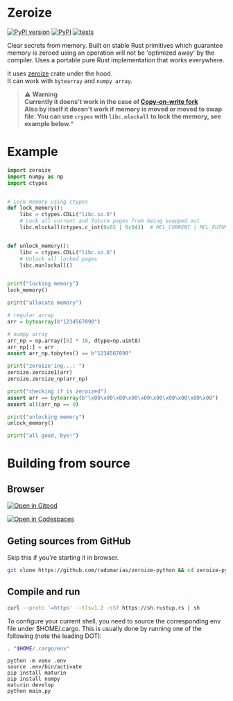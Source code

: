 # Zeroize

[![PyPI version](https://badge.fury.io/py/rencrypt.svg)](https://badge.fury.io/py/rencrypt)
[![PyPI](https://github.com/radumarias/zeroize-python/actions/workflows/PyPI.yml/badge.svg)](https://github.com/radumarias/zeroize-python/actions/workflows/PyPI.yml)
[![tests](https://github.com/radumarias/zeroize-python/actions/workflows/tests.yml/badge.svg)](https://github.com/radumarias/zeroize-python/actions/workflows/tests.yml)

Clear secrets from memory. Built on stable Rust primitives which guarantee memory is zeroed using an operation will not be 'optimized away' by the compiler.
Uses a portable pure Rust implementation that works everywhere.

It uses [zeroize](https://crates.io/crates/zeroize) crate under the hood.  
It can work with `bytearray` and `numpy array`.

> ⚠️ **Warning**  
> **Currently it doens't work in the case of [Copy-on-write fork](https://en.wikipedia.org/wiki/Copy-on-write)  
> Also by itself it doesn't work if memory is moved or moved to swap file. You can use `crypes` with `libc.mlockall` to lock the memory, see example below.***

# Example

```python
import zeroize
import numpy as np
import ctypes


# Lock memory using ctypes
def lock_memory():
    libc = ctypes.CDLL("libc.so.6")
    # Lock all current and future pages from being swapped out
    libc.mlockall(ctypes.c_int(0x02 | 0x04))  # MCL_CURRENT | MCL_FUTURE


def unlock_memory():
    libc = ctypes.CDLL("libc.so.6")
    # Unlock all locked pages
    libc.munlockall()


print("locking memory")
lock_memory()

print("allocate memory")

# regular array
arr = bytearray(b"1234567890")

# numpy array
arr_np = np.array([0] * 10, dtype=np.uint8)
arr_np[:] = arr
assert arr_np.tobytes() == b"1234567890"

print("zeroize'ing...: ")
zeroize.zeroize1(arr)
zeroize.zeroize_np(arr_np)

print("checking if is zeroized")
assert arr == bytearray(b"\x00\x00\x00\x00\x00\x00\x00\x00\x00\x00")
assert all(arr_np == 0)

print("unlocking memory")
unlock_memory()

print("all good, bye!")
```

# Building from source

## Browser

[![Open in Gitpod](https://gitpod.io/button/open-in-gitpod.svg)](https://gitpod.io/#https://github.com/radumarias/zeroize-python)

[![Open in Codespaces](https://github.com/codespaces/badge.svg)](https://github.com/codespaces/new/?repo=radumarias%2Fzeroize-python&ref=main)

## Geting sources from GitHub
Skip this if you're starting it in browser.

```bash
git clone https://github.com/radumarias/zeroize-python && cd zeroize-python
```

## Compile and run

```bash
curl --proto '=https' --tlsv1.2 -sSf https://sh.rustup.rs | sh
```
To configure your current shell, you need to source
the corresponding env file under $HOME/.cargo.
This is usually done by running one of the following (note the leading DOT):
```bash
. "$HOME/.cargo/env"
```
```
python -m venv .env
source .env/bin/activate
pip install maturin
pip install numpy
maturin develop
python main.py
```

